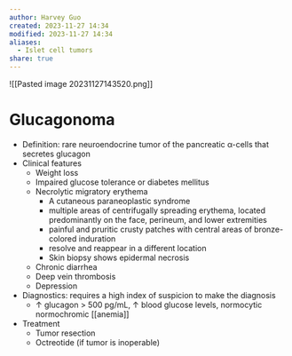 ```yaml
---
author: Harvey Guo
created: 2023-11-27 14:34
modified: 2023-11-27 14:34
aliases:
  - Islet cell tumors
share: true
---
```

![[Pasted image 20231127143520.png]]
# Glucagonoma
- Definition: rare neuroendocrine tumor of the pancreatic α-cells that secretes glucagon
- Clinical features
	- Weight loss
	- Impaired glucose tolerance or diabetes mellitus
	- Necrolytic migratory erythema
		- A cutaneous paraneoplastic syndrome
		- multiple areas of centrifugally spreading erythema, located predominantly on the face, perineum, and lower extremities
		- painful and pruritic crusty patches with central areas of bronze-colored induration
		- resolve and reappear in a different location
		- Skin biopsy shows epidermal necrosis
	- Chronic diarrhea
	- Deep vein thrombosis
	- Depression
- Diagnostics: requires a high index of suspicion to make the diagnosis
	- ↑ glucagon > 500 pg/mL, ↑ blood glucose levels, normocytic normochromic [[anemia]]
- Treatment
	- Tumor resection
	- Octreotide (if tumor is inoperable)